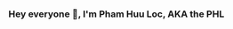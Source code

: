### Hey everyone 👋, I'm Pham Huu Loc, AKA the PHL

<!--
**phamhuuloc219/phamhuuloc219** is a ✨ _special_ ✨ repository because its `README.md` (this file) appears on your GitHub profile.
<img src="https://github.com/phamhuuloc219/phamhuuloc219/blob/main/Images/PXL_20220409_124032784.PORTRAIT~2.jpg">
Here are some ideas to get you started:

- 🔭 I’m currently working on ...
- 🌱 I’m currently learning ...
- 👯 I’m looking to collaborate on ...
- 🤔 I’m looking for help with ...
- 💬 Ask me about ...
- 📫 How to reach me: ...
- 😄 Pronouns: ...
- ⚡ Fun fact: ...
-->

